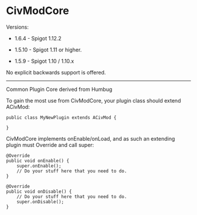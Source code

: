 CivModCore
===========

Versions:

 * 1.6.4 - Spigot 1.12.2

 * 1.5.10 - Spigot 1.11 or higher.

 * 1.5.9 - Spigot 1.10 / 1.10.x

No explicit backwards support is offered.

-------

Common Plugin Core derived from Humbug

To gain the most use from CivModCore, your plugin class should extend ACivMod:

    public class MyNewPlugin extends ACivMod {
    
    }
    
CivModCore implements onEnable/onLoad, and as such an extending plugin must Override and call super:

    @Override
    public void onEnable() {
        super.onEnable();
        // Do your stuff here that you need to do.
    }
    
    @Override
    public void onDisable() {
        // Do your stuff here that you need to do.
        super.onDisable();
    }
